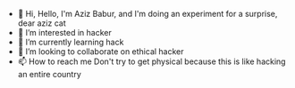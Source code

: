 - 👋 Hi, Hello, I'm Aziz Babur, and I'm doing an experiment for a surprise, dear aziz cat
- 👀 I’m interested in hacker
- 🌱 I’m currently learning hack
- 💞️ I’m looking to collaborate on ethical hacker
- 📫 How to reach me Don't try to get physical because this is like hacking an entire country
